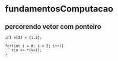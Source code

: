 # fundamentosComputacao

## percorendo vetor com ponteiro

    int v[2] = {1,2};

    for(int i = 0; i < 2; i++){
       cin >> *(v+i);
    }
